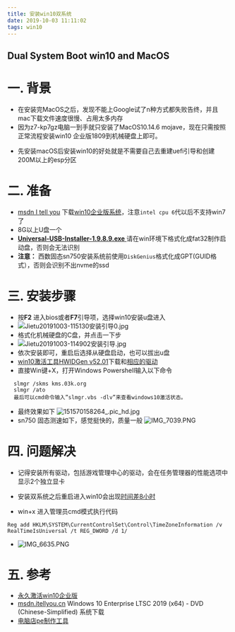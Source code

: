 ```yaml
---
title: 安装win10双系统
date: 2019-10-03 11:11:02
tags: win10
---
```


## Dual System Boot win10 and MacOS

# 一. 背景

- 在安装完MacOS之后，发现不能上Google试了n种方式都失败告终，并且mac下载文件速度很慢、占用太多内存
  <!--more-->
- 因为z7-kp7gz电脑一到手就只安装了MacOS10.14.6 mojave，现在只需按照正常流程安装win10 企业版1809到机械硬盘上即可。

* 先安装macOS后安装win10的好处就是不需要自己去重建uefi引导和创建200M以上的esp分区

# 二. 准备

* [msdn I tell you](https://msdn.itellyou.cn) 下载[win10企业版系统](ed2k://|file|cn_windows_10_enterprise_ltsc_2019_x64_dvd_9c09ff24.iso|4478906368|E7C526499308841A4A6D116C857DB669|/)，注意`intel cpu 6`代以后不支持win7了
* 8G以上U盘一个
* [**Universal-USB-Installer-1.9.8.9.exe** ](https://www.pendrivelinux.com/universal-usb-installer-easy-as-1-2-3/)请在win环境下格式化成fat32制作启动盘，否则会无法识别
* **注意：** 西数固态sn750安装系统前使用`DiskGenius`格式化成GPT(GUID格式），否则会识别不出nvme的ssd

# 三. 安装步骤

* 按**F2** 进入bios或者**F7**引导项，选择win10安装u盘进入
* ![Jietu20191003-115130安装引导0.jpg](https://i.loli.net/2019/10/03/adyUKQw6WrCJnXq.jpg)
* 格式化机械硬盘的C盘，并点击一下步
* ![Jietu20191003-114902安装引导.jpg](https://i.loli.net/2019/10/03/Xt8G1yuhC29LWlx.jpg)
* 依次安装即可，重启后选择从硬盘启动，也可以拔出u盘
* [win10激活工具HWIDGen v52.01](https://github.com/codewindy/soft-common/blob/master/HWIDGen%2030.10.rar)下载和[相应的驱动](http://www.hasee.com/Chinese/drivers/drivers/index.php/Download/Index/model.html?id=525)
* 直接Win键+X，打开Windows Powershell输入以下命令
```shell
  slmgr /skms kms.03k.org
  slmgr /ato
  最后可以cmd命令输入”slmgr.vbs -dlv”来查看windows10激活状态。
```
* 最终效果如下
![151570158264_.pic_hd.jpg](https://i.loli.net/2019/10/04/W59GQXP2SuvmEx1.png)
* sn750 固态测速如下，感觉挺快的，质量一般
![IMG_7039.PNG](https://i.loli.net/2019/11/20/AKyIxW2hPLsV6lX.png)
# 四. 问题解决

* 记得安装所有驱动，包括游戏管理中心的驱动，会在任务管理器的性能选项中显示2个独立显卡

* 安装双系统之后重启进入win10会出现[时间差8小时](https://imac.hk/mac-os-x-windows-systme-time.html)
* win+x 进入管理员cmd模式执行代码

```shell
Reg add HKLM\SYSTEM\CurrentControlSet\Control\TimeZoneInformation /v RealTimeIsUniversal /t REG_DWORD /d 1/
```

* ![IMG_6635.PNG](https://i.loli.net/2019/10/03/P81dwv63MJDqzam.png)

# 五. 参考
* [永久激活win10企业版](https://www.isharepc.com/2137.html)
* [msdn.itellyou.cn](ed2k://|file|cn_windows_10_enterprise_ltsc_2019_x64_dvd_9c09ff24.iso|4478906368|E7C526499308841A4A6D116C857DB669|/) Windows 10 Enterprise LTSC 2019 (x64) - DVD (Chinese-Simplified) 系统下载
* [电脑店pe制作工具](https://u.diannaodian.com/)